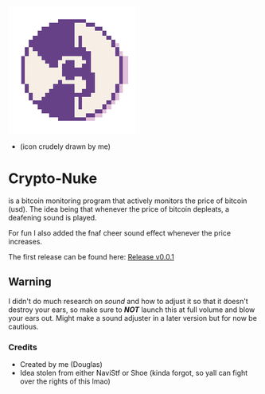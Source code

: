 ![Crypto-Nuke Icon](CryptoNuke/src/main/resources/crypto-nuke.png)
  - (icon crudely drawn by me)

# Crypto-Nuke
is a bitcoin monitoring program that actively monitors the price of bitcoin (usd). The idea being that whenever the price of bitcoin depleats, a deafening sound is played.

For fun I also added the fnaf cheer sound effect whenever the price increases.

The first release can be found here: [Release v0.0.1](https://github.com/chi-qui/crypto-nuke/releases/tag/alpha)

## Warning
I didn't do much research on *sound* and how to adjust it so that it doesn't destroy your ears, so make sure to ***NOT*** launch this at full volume and blow your ears out. Might make a sound adjuster in a later version but for now be cautious.

### Credits
- Created by me (Douglas)
- Idea stolen from either NaviStf or Shoe (kinda forgot, so yall can fight over the rights of this lmao)
